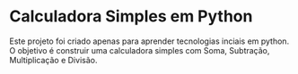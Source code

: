 # Calculadora Simples em Python
Este projeto foi criado apenas para aprender tecnologias inciais em python. O objetivo é construir uma calculadora simples com Soma, Subtração, Multiplicação e Divisão.
